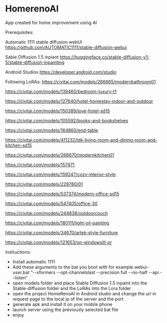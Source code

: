 # HomerenoAI
App created for home improvement using AI

Prerequisites:

Automatic 1111 stable diffusion webUI
https://github.com/AUTOMATIC1111/stable-diffusion-webui

Sable Diffusion 1.5 inpiant
https://huggingface.co/stable-diffusion-v1-5/stable-diffusion-inpainting

Android Studios
https://developer.android.com/studio

Following LoRAs:
https://civitai.com/models/266665/modernbathroom01

https://civitai.com/models/139460/bedroom-luxury-t1

https://civitai.com/models/127640/hotel-homestay-indoor-and-outdoor

https://civitai.com/models/150389/love-hotel-sd15

https://civitai.com/models/105592/books-and-bookshelves

https://civitai.com/models/164860/end-table

https://civitai.com/models/411232/ldk-living-room-and-dining-room-and-kitchen-sd15

https://civitai.com/models/266670/modernkitchen01

https://civitai.com/models/157471

https://civitai.com/models/159247/cozy-interior-style

https://civitai.com/models/229780/01

https://civitai.com/models/537374/modern-office-sd15

https://civitai.com/models/547405/office-30

https://civitai.com/models/244838/outdoorcouch

https://civitai.com/models/180111/light-oil-painting

https://civitai.com/models/34670/artek-style-furniture

https://civitai.com/models/121653/on-windowsill-or

Instructions:
- Install automatic 1111
- Add these arguments to the bat you boot with for example webui-user.bat “--xformers --opt-channelslast --precision full --no-half --api --listen”
- open models folder and place Stable Diffusion 1.5 inpaint into the Stable-diffusion folder and the LoRAs into the Lora folder
- open the project HomeRenoAI in Android studio and change the url in request page to the local ip of the server and the port
- generate apk and install it on your mobile phone
- launch server using the previously selected bat file
- enjoy


